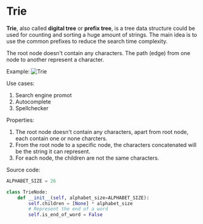 # Trie
**Trie**, also called **digital tree** or **prefix tree**, is a tree data structure could be used for counting and sorting a huge amount of strings. The main idea is to use the common prefixes to reduce the search time complexity.

The root node doesn't contain any characters. 
The path (edge) from one node to another represent a character.

Example:
![Trie](assets/trie.png)

Use cases:
1. Search engine promot
2. Autocomplete
3. Spellchecker

Properties:
1. The root node doesn't contain any characters, apart from root node, each contain one or none charcters.
2. From the root node to a specific node, the characters concatenated will be the string it can represent.
3. For each node, the children are not the same characters.

Source code:
``` Python
ALPHABET_SIZE = 26

class TrieNode:
    def __init__(self, alphabet_size=ALPHABET_SIZE):
        self.children = [None] * alphabet_size
        # Represent the end of a word
        self.is_end_of_word = False
```